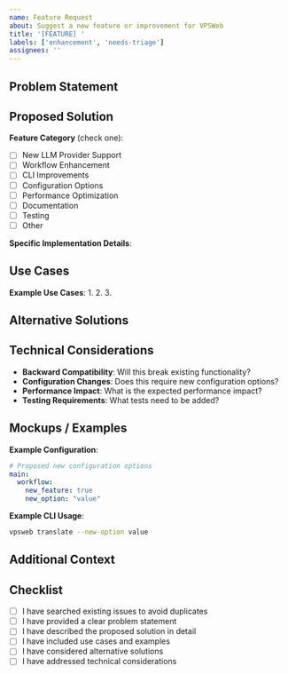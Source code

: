 ```yaml
---
name: Feature Request
about: Suggest a new feature or improvement for VPSWeb
title: '[FEATURE] '
labels: ['enhancement', 'needs-triage']
assignees: ''
---
```


## Problem Statement

<!-- Is your feature request related to a problem? Please describe. -->
<!-- Example: "I'm always frustrated when I need to translate long poems and the workflow times out..." -->

## Proposed Solution

<!-- Describe the solution you'd like to see -->

**Feature Category** (check one):
- [ ] New LLM Provider Support
- [ ] Workflow Enhancement
- [ ] CLI Improvements
- [ ] Configuration Options
- [ ] Performance Optimization
- [ ] Documentation
- [ ] Testing
- [ ] Other

**Specific Implementation Details**:
<!-- How should this feature work? -->

## Use Cases

<!-- Describe specific scenarios where this feature would be useful -->

**Example Use Cases**:
1.
2.
3.

## Alternative Solutions

<!-- Describe any alternative solutions or features you've considered -->

## Technical Considerations

<!-- Any technical details, dependencies, or constraints to consider -->

- **Backward Compatibility**: Will this break existing functionality?
- **Configuration Changes**: Does this require new configuration options?
- **Performance Impact**: What is the expected performance impact?
- **Testing Requirements**: What tests need to be added?

## Mockups / Examples

<!-- If applicable, add mockups, code examples, or configuration examples -->

**Example Configuration**:
```yaml
# Proposed new configuration options
main:
  workflow:
    new_feature: true
    new_option: "value"
```

**Example CLI Usage**:
```bash
vpsweb translate --new-option value
```

## Additional Context

<!-- Add any other context, references, or screenshots about the feature request -->

## Checklist

- [ ] I have searched existing issues to avoid duplicates
- [ ] I have provided a clear problem statement
- [ ] I have described the proposed solution in detail
- [ ] I have included use cases and examples
- [ ] I have considered alternative solutions
- [ ] I have addressed technical considerations